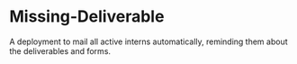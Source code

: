 # Missing-Deliverable
A deployment to mail all active interns automatically, reminding them about the deliverables and forms.
